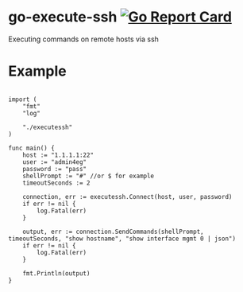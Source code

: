 # go-execute-ssh [![Go Report Card](https://goreportcard.com/badge/github.com/thevan4/go-execute-ssh)](https://goreportcard.com/report/github.com/thevan4/go-execute-ssh)
Executing commands on remote hosts via ssh

# Example
```package main

import (
	"fmt"
	"log"

	"./executessh"
)

func main() {
	host := "1.1.1.1:22"
	user := "admin4eg"
	password := "pass"
	shellPrompt := "#" //or $ for example
	timeoutSeconds := 2

	connection, err := executessh.Connect(host, user, password)
	if err != nil {
		log.Fatal(err)
	}

	output, err := connection.SendCommands(shellPrompt, timeoutSeconds, "show hostname", "show interface mgmt 0 | json")
	if err != nil {
		log.Fatal(err)
	}

	fmt.Println(output)
}
